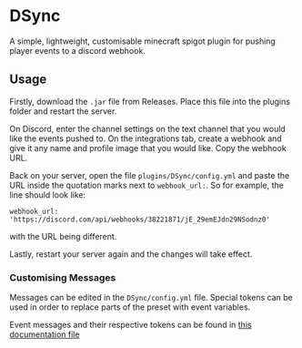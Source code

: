 # DSync
A simple, lightweight, customisable minecraft spigot plugin for pushing player events to a discord webhook.

## Usage

Firstly, download the `.jar` file from Releases. Place this file into the plugins folder and restart the server.

On Discord, enter the channel settings on the text channel that you would like the events pushed to. On the integrations tab, 
create a webhook and give it any name and profile image that you would like. Copy the webhook URL.

Back on your server, open the file `plugins/DSync/config.yml` and paste the URL inside the quotation marks next
to `webhook_url:`. So for example, the line should look like:

    webhook_url: 'https://discord.com/api/webhooks/38221871/jE_29emEJdn29NSodnz0'

with the URL being different.

Lastly, restart your server again and the changes will take effect.

### Customising Messages

Messages can be edited in the `DSync/config.yml` file. Special tokens can be used in order to replace parts of the preset with event variables.

Event messages and their respective tokens can be found in [this documentation file](docs/messages.md)
